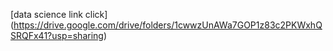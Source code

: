 [data science link click] (https://drive.google.com/drive/folders/1cwwzUnAWa7GOP1z83c2PKWxhQSRQFx41?usp=sharing)
